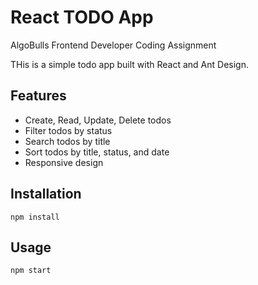 # React TODO App

AlgoBulls Frontend Developer
Coding Assignment

THis is a simple todo app built with React and Ant Design.

## Features

- Create, Read, Update, Delete todos
- Filter todos by status
- Search todos by title
- Sort todos by title, status, and date
- Responsive design

## Installation

```
npm install
```

## Usage

```
npm start
```
